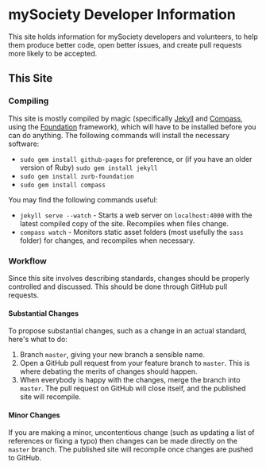 # mySociety Developer Information

This site holds information for mySociety developers and volunteers, to help
them produce better code, open better issues, and create pull requests more
likely to be accepted.

## This Site

### Compiling

This site is mostly compiled by magic (specifically
[Jekyll](http://jekyllrb.com/) and [Compass](http://compass-style.org/), using
the [Foundation](http://foundation.zurb.com/) framework), which will have to be
installed before you can do anything. The following commands will install the
necessary software:

* `sudo gem install github-pages` for preference, or (if you have an older
  version of Ruby) `sudo gem install jekyll`
* `sudo gem install zurb-foundation`
* `sudo gem install compass`

You may find the following commands useful:

* `jekyll serve --watch` - Starts a web server on `localhost:4000` with the
  latest compiled copy of the site. Recompiles when files change.
* `compass watch` - Monitors static asset folders (most usefully the `sass`
  folder) for changes, and recompiles when necessary.

### Workflow

Since this site involves describing standards, changes should be properly
controlled and discussed. This should be done through GitHub pull requests.

#### Substantial Changes

To propose substantial changes, such as a change in an actual standard, here's
what to do:

1. Branch `master`, giving your new branch a sensible name.
2. Open a GitHub pull request from your feature branch to `master`. This is
   where debating the merits of changes should happen.
3. When everybody is happy with the changes, merge the branch into `master`.
   The pull request on GitHub will close itself, and the published site will
   recompile.

#### Minor Changes

If you are making a minor, uncontentious change (such as updating a list of
references or fixing a typo) then changes can be made directly on the `master`
branch. The published site will recompile once changes are pushed to GitHub.
